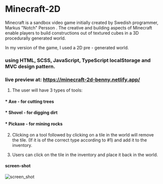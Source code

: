 # Minecraft-2D

Minecraft is a sandbox video game initially created by Swedish programmer, Markus "Notch" Persson .
The creative and building aspects of Minecraft enable players to build constructions out of textured cubes in a 3D procedurally generated world.

In my version of the game, I used a 2D pre - generated world.

### using HTML, SCSS, JavaScript, TypeScript localStorage and MVC design pattern.

### live preview at: https://minecraft-2d-benny.netlify.app/

1. The user will have 3 types of tools:

#### * Axe     - for cutting trees
#### * Shovel  - for digging dirt
#### * Pickaxe - for mining rocks   

2. Clicking on a tool followed by clicking on a tile in the
world will remove the tile. (If it is of the correct type
according to #1) and add it to the inventory.

3. Users can click on the tile in the inventory and place
it back in the world.
#### screen-shot
![screen_shot](https://user-images.githubusercontent.com/53153372/216789781-a5c2dc58-7572-426c-b5a1-008dfd0e81cb.png)
